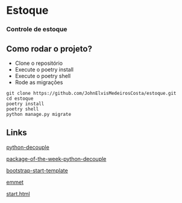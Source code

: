 # Estoque

### Controle de estoque

## Como rodar o projeto?

* Clone o repositório
* Execute o poetry install
* Execute o poetry shell
* Rode as migrações

```
git clone https://github.com/JohnElvisMedeirosCosta/estoque.git
cd estoque
poetry install
poetry shell
python manage.py migrate
```

## Links

[python-decouple](https://github.com/HBNetwork/python-decouple)

[package-of-the-week-python-decouple](https://simpleisbetterthancomplex.com/2015/11/26/package-of-the-week-python-decouple.html)

[bootstrap-start-template](https://getbootstrap.com/docs/5.3/getting-started/introduction/#quick-start)

[emmet](https://emmet.io/)

[start.html](https://github.com/JTruax/bootstrap-starter-template/blob/master/template/start.html)